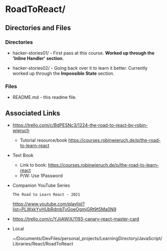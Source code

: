 # RoadToReact/

## Directories and Files

### Directories

* hacker-stories01/ - First pass at this course. **Worked up through the 'Inline Handler' section.**

* hacker-stories02/ - Going back over it to learn it better. Currently worked up through the **Impossible State** section.

### Files

* README.md - this readme file.

## Associated Links
* https://trello.com/c/BdPESNc3/1224-the-road-to-react-by-robin-wieruch
    * Tutorial resource/book
    https://courses.robinwieruch.de/p/the-road-to-learn-react

* Text Book
    * Link to book:
https://courses.robinwieruch.de/p/the-road-to-learn-react
    * P/W:
Use 1Password

* Companion YouTube Series

    `The Road to Learn React - 2021`
    
    https://www.youtube.com/playlist?list=PLWxkYvHUbRdmbTyGoeOgmjGRt9t5Ma0N9

* https://trello.com/c/YJijAWjX/1193-canary-react-master-card

* Local

    ~/Documents/DevFiles/personal_projects/LearningDirectory/JavaScript/Libraries/React/RoadToReact